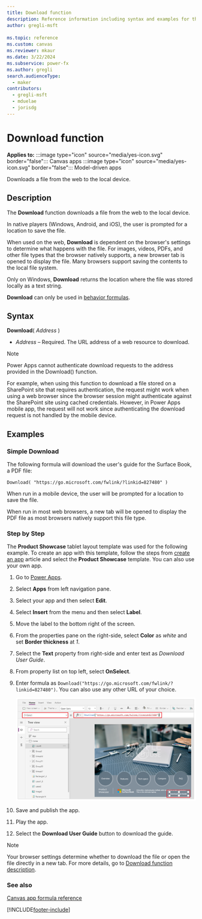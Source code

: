 ```yaml
---
title: Download function
description: Reference information including syntax and examples for the Download function.
author: gregli-msft

ms.topic: reference
ms.custom: canvas
ms.reviewer: mkaur
ms.date: 3/22/2024
ms.subservice: power-fx
ms.author: gregli
search.audienceType:
  - maker
contributors:
  - gregli-msft
  - mduelae
  - jorisdg
---
```


# Download function

**Applies to:** :::image type="icon" source="media/yes-icon.svg" border="false"::: Canvas apps :::image type="icon" source="media/yes-icon.svg" border="false"::: Model-driven apps   

Downloads a file from the web to the local device.

## Description

The **Download** function downloads a file from the web to the local device.

In native players (Windows, Android, and iOS), the user is prompted for a location to save the file.

When used on the web, **Download** is dependent on the browser's settings to determine what happens with the file. For images, videos, PDFs, and other file types that the browser natively supports, a new browser tab is opened to display the file. Many browsers support saving the contents to the local file system.

Only on Windows, **Download** returns the location where the file was stored locally as a text string.

**Download** can only be used in [behavior formulas](/power-apps/maker/canvas-apps/working-with-formulas-in-depth).

## Syntax

**Download**( _Address_ )

- _Address_ – Required. The URL address of a web resource to download.

> [!NOTE]
> Power Apps cannot authenticate download requests to the address provided in the Download() function.
>
> For example, when using this function to download a file stored on a SharePoint site that requires authentication, the request might work when using a web browser since the browser session might authenticate against the SharePoint site using cached credentials. However, in Power Apps mobile app, the request will not work since authenticating the download request is not handled by the mobile device.


## Examples

### Simple Download

The following formula will download the user's guide for the Surface Book, a PDF file:

```powerapps-dot
Download( "https://go.microsoft.com/fwlink/?linkid=827480" )
```

When run in a mobile device, the user will be prompted for a location to save the file.

When run in most web browsers, a new tab will be opened to display the PDF file as most browsers natively support this file type.

### Step by Step

The **Product Showcase** tablet layout template was used for the following example. To create an app with this template, follow the steps from [create an app](/power-apps/maker/canvas-apps/get-started-test-drive) article and select the **Product Showcase** template. You can also use your own app.

1. Go to [Power Apps](https://make.powerapps.com).
1. Select **Apps** from left navigation pane.
1. Select your app and then select **Edit**.
1. Select **Insert** from the menu and then select **Label**.
1. Move the label to the bottom right of the screen.
1. From the properties pane on the right-side, select **Color** as _white_ and set **Border thickness** at _1_.
1. Select the **Text** property from right-side and enter text as _Download User Guide_.
1. From property list on top left, select **OnSelect**.
1. Enter formula as `Download("https://go.microsoft.com/fwlink/?linkid=827480")`. You can also use any other URL of your choice.

   ![Download example.](media/function-download/download-example-onselect.png "Download example")

1. Save and publish the app.
1. Play the app.
1. Select the **Download User Guide** button to download the guide.

> [!NOTE]
> Your browser settings determine whether to download the file or open the file directly in a new tab. For more details, go to [Download function description](#description).

### See also

[Canvas app formula reference](/power-apps/maker/canvas-apps/formula-reference)

[!INCLUDE[footer-include](../../includes/footer-banner.md)]
